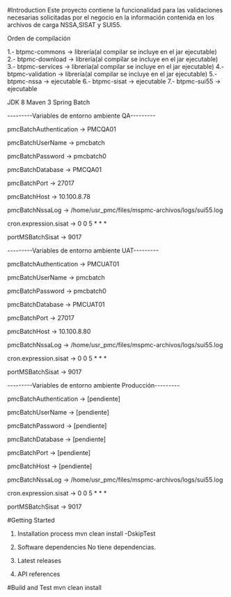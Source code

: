 #Introduction 
Este proyecto contiene la funcionalidad para las validaciones necesarias solicitadas por el negocio en la información contenida en los archivos de carga NSSA,SISAT y SUI55.  

Orden de compilación

1.- btpmc-commons -> librería(al compilar se incluye en el jar ejecutable)
2.- btpmc-download -> librería(al compilar se incluye en el jar ejecutable)
3.- btpmc-services -> librería(al compilar se incluye en el jar ejecutable)
4.- btpmc-validation -> librería(al compilar se incluye en el jar ejecutable)
5.- btpmc-nssa -> ejecutable
6.- btpmc-sisat -> ejecutable
7.- btpmc-sui55 -> ejecutable 

JDK 8
Maven 3
Spring Batch

---------Variables de entorno ambiente QA---------

pmcBatchAuthentication -> PMCQA01

pmcBatchUserName -> pmcbatch

pmcBatchPassword -> pmcbatch0

pmcBatchDatabase -> PMCQA01

pmcBatchPort -> 27017

pmcBatchHost -> 10.100.8.78

pmcBatchNssaLog -> /home/usr_pmc/files/mspmc-archivos/logs/sui55.log

cron.expression.sisat -> 0 0 5 * * *

portMSBatchSisat -> 9017

---------Variables de entorno ambiente UAT---------

pmcBatchAuthentication -> PMCUAT01

pmcBatchUserName -> pmcbatch

pmcBatchPassword -> pmcbatch0

pmcBatchDatabase -> PMCUAT01

pmcBatchPort -> 27017

pmcBatchHost -> 10.100.8.80

pmcBatchNssaLog -> /home/usr_pmc/files/mspmc-archivos/logs/sui55.log

cron.expression.sisat -> 0 0 5 * * *

portMSBatchSisat -> 9017

---------Variables de entorno ambiente Producción---------

pmcBatchAuthentication -> [pendiente]

pmcBatchUserName -> [pendiente]

pmcBatchPassword -> [pendiente]

pmcBatchDatabase -> [pendiente]

pmcBatchPort -> [pendiente]

pmcBatchHost -> [pendiente]

pmcBatchNssaLog -> /home/usr_pmc/files/mspmc-archivos/logs/sui55.log

cron.expression.sisat -> 0 0 5 * * *

portMSBatchSisat -> 9017

#Getting Started
1.	Installation process
mvn clean install -DskipTest

2.	Software dependencies
No tiene dependencias. 

3.	Latest releases

4.	API references

#Build and Test
mvn clean install

